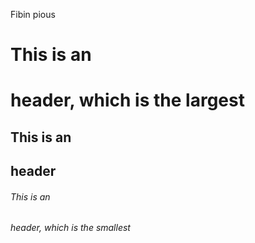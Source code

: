 Fibin pious
# This is an <h1> header, which is the largest
## This is an <h2> header
###### This is an <h6> header, which is the smallest
